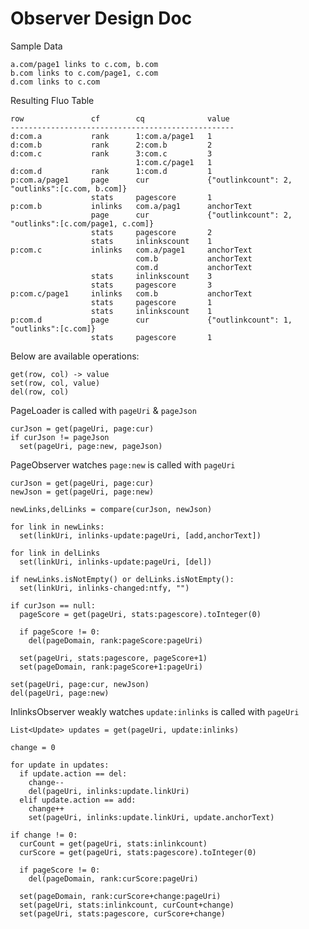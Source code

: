 
Observer Design Doc
===================

Sample Data

    a.com/page1 links to c.com, b.com
    b.com links to c.com/page1, c.com
    d.com links to c.com

Resulting Fluo Table

    row               cf        cq              value
    --------------------------------------------------
    d:com.a           rank      1:com.a/page1   1
    d:com.b           rank      2:com.b         2
    d:com.c           rank      3:com.c         3
                                1:com.c/page1   1
    d:com.d           rank      1:com.d         1
    p:com.a/page1     page      cur             {"outlinkcount": 2, "outlinks":[c.com, b.com]}
                      stats     pagescore       1
    p:com.b           inlinks   com.a/pag1      anchorText
                      page      cur             {"outlinkcount": 2, "outlinks":[c.com/page1, c.com]}
                      stats     pagescore       2
                      stats     inlinkscount    1
    p:com.c           inlinks   com.a/page1     anchorText
                                com.b           anchorText
                                com.d           anchorText
                      stats     inlinkscount    3
                      stats     pagescore       3
    p:com.c/page1     inlinks   com.b           anchorText
                      stats     pagescore       1
                      stats     inlinkscount    1
    p:com.d           page      cur             {"outlinkcount": 1, "outlinks":[c.com]}
                      stats     pagescore       1

Below are available operations:

    get(row, col) -> value
    set(row, col, value)
    del(row, col)

PageLoader is called with `pageUri` & `pageJson`

    curJson = get(pageUri, page:cur)
    if curJson != pageJson
      set(pageUri, page:new, pageJson)

PageObserver watches `page:new` is called with `pageUri`

    curJson = get(pageUri, page:cur)
    newJson = get(pageUri, page:new)

    newLinks,delLinks = compare(curJson, newJson)

    for link in newLinks:
      set(linkUri, inlinks-update:pageUri, [add,anchorText])

    for link in delLinks
      set(linkUri, inlinks-update:pageUri, [del])
      
    if newLinks.isNotEmpty() or delLinks.isNotEmpty():
      set(linkUri, inlinks-changed:ntfy, "")

    if curJson == null:
      pageScore = get(pageUri, stats:pagescore).toInteger(0)

      if pageScore != 0:
        del(pageDomain, rank:pageScore:pageUri)
      
      set(pageUri, stats:pagescore, pageScore+1)
      set(pageDomain, rank:pageScore+1:pageUri)

    set(pageUri, page:cur, newJson)
    del(pageUri, page:new)

InlinksObserver weakly watches `update:inlinks` is called with `pageUri`

    List<Update> updates = get(pageUri, update:inlinks)

    change = 0

    for update in updates:
      if update.action == del:
        change--
        del(pageUri, inlinks:update.linkUri)
      elif update.action == add:
        change++
        set(pageUri, inlinks:update.linkUri, update.anchorText)

    if change != 0:
      curCount = get(pageUri, stats:inlinkcount)
      curScore = get(pageUri, stats:pagescore).toInteger(0)

      if pageScore != 0:
        del(pageDomain, rank:curScore:pageUri)

      set(pageDomain, rank:curScore+change:pageUri)
      set(pageUri, stats:inlinkcount, curCount+change)
      set(pageUri, stats:pagescore, curScore+change)
